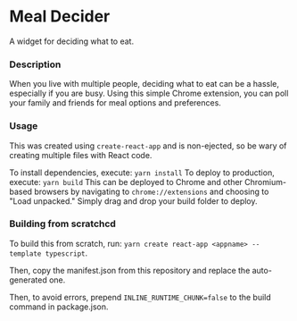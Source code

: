 # Meal Decider

A widget for deciding what to eat.

### Description

When you live with multiple people, deciding what to eat can be a hassle, especially if you are busy. Using this simple Chrome extension, you can poll your family and friends for meal options and preferences.

### Usage

This was created using `create-react-app` and is non-ejected, so be wary of creating multiple files with React code. 

To install dependencies, execute:
`yarn install`
To deploy to production, execute:
`yarn build`
This can be deployed to Chrome and other Chromium-based browsers by navigating to `chrome://extensions` and choosing to "Load unpacked." Simply drag and drop your build folder to deploy.

### Building from scratchcd 

To build this from scratch, run:
`yarn create react-app <appname> --template typescript`.

Then, copy the manifest.json from this repository and replace the auto-generated one.

Then, to avoid errors, prepend `INLINE_RUNTIME_CHUNK=false` to the build command in package.json. 